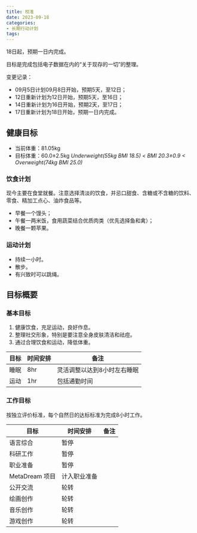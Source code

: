 ```yaml
---
title: 校准
date: 2023-09-18
categories:
- 长期行动计划
tags:
---
```


18日起，预期一日内完成。

目标是完成包括电子数据在内的“关于现存的一切”的整理。

变更记录：

- 09月5日计划09月8日开始，预期5天，至12日；
- 12日重新计划为12日开始，预期5天，至16日；
- 14日重新计划为16日开始，预期2天，至17日；
- 17日重新计划为18日开始，预期一日内完成。

## 健康目标

- 当前体重：81.05kg
- 目标体重：60.0±2.5kg *Underweight(55kg BMI 18.5) < BMI 20.3±0.9 < Overweight(74kg BMI 25.0)*

### 饮食计划

现今主要在食堂就餐。注意选择清淡的饮食，并忌口甜食、含糖或不含糖的饮料、零食、精加工点心、油炸食品等。

- 早餐一个馒头；
- 午餐一两米饭，食用蔬菜结合优质肉类（优先选择鱼和禽）；
- 晚餐一颗苹果。

### 运动计划

- 持续一小时。
- 散步。
- 有兴致时可以跳绳。

## 目标概要

### 基本目标

1. 健康饮食，充足运动，良好作息。
2. 整理社交形象，特别是要注意全身皮肤清洁和祛痘。
3. 通过合理饮食和运动，降低体重。

| 目标 | 时间安排 | 备注 |
| --- | --- | --- |
| 睡眠 | 8hr | 灵活调整以达到8小时左右睡眠 |
| 运动 | 1hr | 包括通勤时间 |

### 工作目标

按独立评价标准，每个自然日的达标标准为完成8小时工作。

| 目标 | 时间安排 | 备注 |
| --- | --- | --- |
| 语言综合 | 暂停 | |
| 科研工作 | 暂停 | |
| 职业准备 | 暂停 | |
| MetaDream 项目 | 计入职业准备 |
| 公开交流 | 轮转 |
| 绘画创作 | 轮转 |
| 音乐创作 | 轮转 |
| 游戏创作 | 轮转 |
